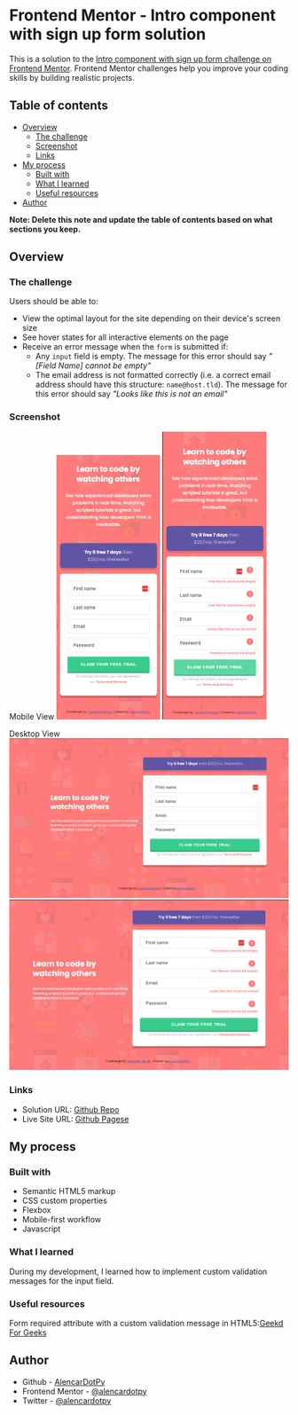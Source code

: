 # Frontend Mentor - Intro component with sign up form solution

This is a solution to the [Intro component with sign up form challenge on Frontend Mentor](https://www.frontendmentor.io/challenges/intro-component-with-signup-form-5cf91bd49edda32581d28fd1). Frontend Mentor challenges help you improve your coding skills by building realistic projects.

## Table of contents

- [Overview](#overview)
  - [The challenge](#the-challenge)
  - [Screenshot](#screenshot)
  - [Links](#links)
- [My process](#my-process)
  - [Built with](#built-with)
  - [What I learned](#what-i-learned)
  - [Useful resources](#useful-resources)
- [Author](#author)

**Note: Delete this note and update the table of contents based on what sections you keep.**

## Overview

### The challenge

Users should be able to:

- View the optimal layout for the site depending on their device's screen size
- See hover states for all interactive elements on the page
- Receive an error message when the `form` is submitted if:
  - Any `input` field is empty. The message for this error should say _"[Field Name] cannot be empty"_
  - The email address is not formatted correctly (i.e. a correct email address should have this structure: `name@host.tld`). The message for this error should say _"Looks like this is not an email"_

### Screenshot

Mobile View
![mobile view](./images/Screenshot_1_mobile.png)
![mobile view state](./images/Screenshot_1_mobile_state.png)

Desktop View
![Desktop view](./images/Screenshot_1_desktop.png)
![Desktop view state](./images/Screenshot_1_desktop_state.png)

### Links

- Solution URL: [Github Repo](https://github.com/alencardotpy/intro-component-with-signup-form)
- Live Site URL: [Github Pagese](https://alencardotpy.github.io/intro-component-with-signup-form/)

## My process

### Built with

- Semantic HTML5 markup
- CSS custom properties
- Flexbox
- Mobile-first workflow
- Javascript

### What I learned

During my development, I learned how to implement custom validation messages for the input field.

### Useful resources

Form required attribute with a custom validation message in HTML5:[Geekd For Geeks](https://www.geeksforgeeks.org/form-required-attribute-with-a-custom-validation-message-in-html5/)

## Author

- Github - [AlencarDotPy](https://github.com/alencardotpy)
- Frontend Mentor - [@alencardotpy](https://www.frontendmentor.io/profile/alencardotpy)
- Twitter - [@alencardotpy](https://www.twitter.com/alencardotpy)
